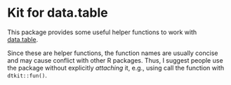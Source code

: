 # Kit for data.table

This package provides some useful helper functions to work with [data.table](http://r-datatable.com).

Since these are helper functions, the function names are usually concise and may cause conflict with other R packages. Thus, I suggest people use the package without explicitly *attaching* it, e.g., using call the function with `dtkit::fun()`.
